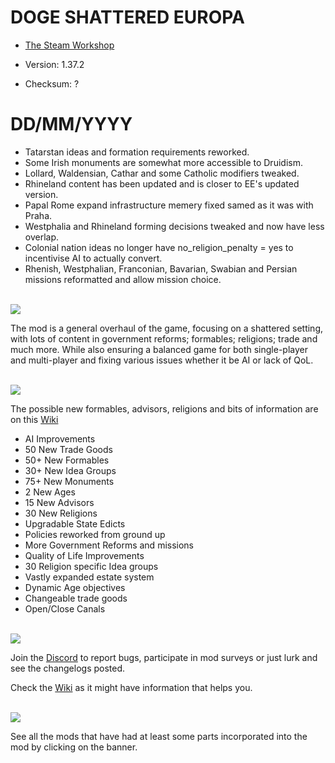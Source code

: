 # DOGE SHATTERED EUROPA
- [The Steam Workshop](https://steamcommunity.com/sharedfiles/filedetails/?id=2152606065)

- Version: 1.37.2
- Checksum: ?

<h1>DD/MM/YYYY</h1>

- Tatarstan ideas and formation requirements reworked.
- Some Irish monuments are somewhat more accessible to Druidism.
- Lollard, Waldensian, Cathar and some Catholic modifiers tweaked.
- Rhineland content has been updated and is closer to EE's updated version.
- Papal Rome expand infrastructure memery fixed samed as it was with Praha.
- Westphalia and Rhineland forming decisions tweaked and now have less overlap.
- Colonial nation ideas no longer have no_religion_penalty = yes to incentivise AI to actually convert.
- Rhenish, Westphalian, Franconian, Bavarian, Swabian and Persian missions reformatted and allow mission choice.

 <!-- Todo -->
 <!-- Manpower global/recovery 10%>15% (a little bit more manpower as a treat) -->
<br/>
<img src=https://i.imgur.com/F14PpEA.png/>

The mod is a general overhaul of the game, focusing on a shattered setting, with lots of content in government reforms; formables; religions; trade and much more. While also ensuring a balanced game for both single-player and multi-player and fixing various issues whether it be AI or lack of QoL.

<br/>
<img src=https://i.imgur.com/jIkgNsx.png/>

The possible new formables, advisors, religions and bits of information are on this [Wiki](https://eu4.paradoxwikis.com/Doge_Shattered_Europa)

- AI Improvements
- 50 New Trade Goods
- 50+ New Formables
- 30+ New Idea Groups
- 75+ New Monuments
- 2 New Ages
- 15 New Advisors
- 30 New Religions
- Upgradable State Edicts
- Policies reworked from ground up
- More Government Reforms and missions
- Quality of Life Improvements
- 30 Religion specific Idea groups
- Vastly expanded estate system
- Dynamic Age objectives
- Changeable trade goods
- Open/Close Canals

<br/>

<img src=https://i.imgur.com/rdtTMF7.png/>


Join the [Discord](https://discord.gg/DwNbtWY) to report bugs, participate in mod surveys or just lurk and see the changelogs posted.

Check the [Wiki](https://eu4.paradoxwikis.com/Doge_Shattered_Europa) as it might have information that helps you.

<br/>
<a href="https://steamcommunity.com/workshop/filedetails/discussion/2152606065/3115898713372561841/">
    <img src=https://i.imgur.com/801eNhE.png/>
</a>

See all the mods that have had at least some parts incorporated into the mod by clicking on the banner.


<br/><br/>
